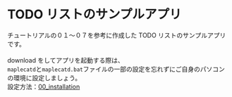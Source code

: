 # TODO リストのサンプルアプリ

チュートリアルの０１～０７を参考に作成した TODO リストのサンプルアプリです。<br><br>
download をしてアプリを起動する際は、<br>
`maplecatd`と`maplecatd.bat`ファイルの一部の設定を忘れずにご自身のパソコンの環境に設定しましょう。<br>
設定方法：[00_installation](maplecat_home/00_installation/README.md)
